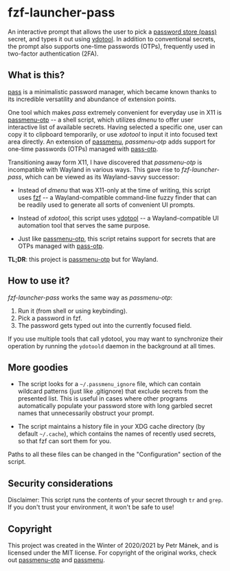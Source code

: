 fzf-launcher-pass
=================

An interactive prompt that allows the user to pick a [password store
(pass)][pass] secret, and types it out using [ydotool][ydotool]. In addition to
conventional secrets, the prompt also supports one-time passwords (OTPs),
frequently used in two-factor authentication (2FA).


## What is this?

[pass][pass] is a minimalistic password manager, which became known thanks to
its incredible versatility and abundance of extension points.

One tool which makes _pass_ extremely convenient for everyday use in X11 is
[passmenu-otp][passmenu-otp] -- a shell script, which utilizes _dmenu_ to offer
user interactive list of available secrets. Having selected a specific one, user
can copy it to clipboard temporarily, or use _xdotool_ to input it into focused
text area directly. An extension of [passmenu][passmenu], _passmenu-otp_ adds
support for one-time passwords (OTPs) managed with [pass-otp][pass-otp].

Transitioning away form X11, I have discovered that _passmenu-otp_ is
incompatible with Wayland in various ways. This gave rise to
_fzf-launcher-pass_, which can be viewed as its Wayland-savvy successor:

 - Instead of _dmenu_ that was X11-only at the time of writing, this script
   uses [fzf][fzf] -- a Wayland-compatible command-line fuzzy finder that can be
   readily used to generate all sorts of convenient UI prompts.

 - Instead of _xdotool_, this script uses [ydotool][ydotool] -- a
   Wayland-compatible UI automation tool that serves the same purpose.

 - Just like [passmenu-otp][passmenu-otp], this script retains support for
   secrets that are OTPs managed with [pass-otp][pass-otp].

**TL;DR**: this project is [passmenu-otp][passmenu-otp] but for Wayland.


## How to use it?

_fzf-launcher-pass_ works the same way as _passmenu-otp_:

  1. Run it (from shell or using keybinding).
  2. Pick a password in fzf.
  3. The password gets typed out into the currently focused field.

If you use multiple tools that call ydotool, you may want to synchronize their
operation by running the `ydotoold` daemon in the background at all times.


## More goodies

 - The script looks for a `~/.passmenu_ignore` file, which can contain wildcard
   patterns (just like .gitignore) that exclude secrets from the presented list.
   This is useful in cases where other programs automatically populate your
   password store with long garbled secret names that unnecessarily obstruct
   your prompt.

 - The script maintains a history file in your XDG cache directory (by default
   `~/.cache`), which contains the names of recently used secrets, so that fzf
   can sort them for you.

Paths to all these files can be changed in the "Configuration" section of the
script.


## Security considerations

Disclaimer: This script runs the contents of your secret through `tr` and
`grep`. If you don't trust your environment, it won't be safe to use!


## Copyright

This project was created in the Winter of 2020/2021 by Petr Mánek, and is
licensed under the MIT license. For copyright of the original works, check out
[passmenu-otp][passmenu-otp] and [passmenu][passmenu].


[pass]: https://github.com/peff/pass
[fzf]: https://github.com/junegunn/fzf
[passmenu]: https://github.com/cdown/passmenu
[passmenu-otp]: https://github.com/petrmanek/passmenu-otp
[pass-otp]: https://github.com/tadfisher/pass-otp
[ydotool]: https://github.com/ReimuNotMoe/ydotool


